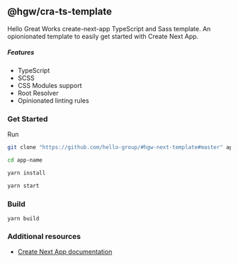 ## @hgw/cra-ts-template

Hello Great Works create-next-app TypeScript and Sass template.
An opionionated template to easily get started with Create Next App.

##### Features

* TypeScript
* SCSS
* CSS Modules support
* Root Resolver
* Opinionated linting rules

### Get Started

Run

```sh
git clone "https://github.com/hello-group/#hgw-next-template#master" app-name
```

```sh
cd app-name
```

```sh
yarn install
```

```sh
yarn start
```

### Build

```
yarn build
```

### Additional resources

* [Create Next App documentation](https://github.com/vercel/next.js/tree/canary/packages/create-next-app)
